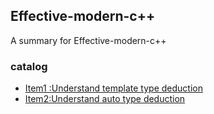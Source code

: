 ## Effective-modern-c++

A summary for Effective-modern-c++

### catalog

* [Item1 :Understand template type deduction](./include/item1/ReadMe.md)
* [Item2:Understand auto type deduction](./include/item2/ReadMe.md)




